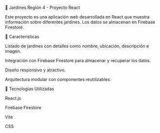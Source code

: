 🌿 Jardines Región 4 - Proyecto React

Este proyecto es una aplicación web desarrollada en React que muestra información sobre diferentes jardines. Los datos se almacenan en Firebase Firestore.

📌 Características

Listado de jardines con detalles como nombre, ubicación, descripción e imagen.

Integración con Firebase Firestore para almacenar y recuperar los datos.

Diseño responsivo y atractivo.

Arquitectura modular con componentes reutilizables.

🚀 Tecnologías Utilizadas

React.js

Firebase Firestore

Vite

CSS